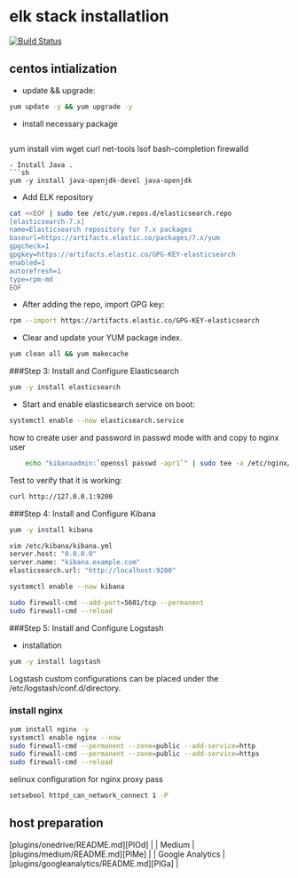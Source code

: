 # elk stack installatlion

[![Build Status](https://travis-ci.org/joemccann/dillinger.svg?branch=master)](https://travis-ci.org/joemccann/dillinger)



## centos intialization
 -  update &&  upgrade:
   ```sh
   yum update -y && yum upgrade -y
   ```
 - install necessary package 
   ```sh
  yum install vim wget curl net-tools lsof bash-completion firewalld
   ```
 - Install Java .
   ```sh
   yum -y install java-openjdk-devel java-openjdk
   ```
 - Add ELK repository
 ```sh
 cat <<EOF | sudo tee /etc/yum.repos.d/elasticsearch.repo
 [elasticsearch-7.x]
 name=Elasticsearch repository for 7.x packages
 baseurl=https://artifacts.elastic.co/packages/7.x/yum
 gpgcheck=1
 gpgkey=https://artifacts.elastic.co/GPG-KEY-elasticsearch
 enabled=1
 autorefresh=1
 type=rpm-md
 EOF
 ```
- After adding the repo, import GPG key:
```sh
rpm --import https://artifacts.elastic.co/GPG-KEY-elasticsearch
```
- Clear and update your YUM package index.
```sh
yum clean all && yum makecache
```
###Step 3: Install and Configure Elasticsearch
```sh
yum -y install elasticsearch
```
- Start and enable elasticsearch service on boot:
```sh
systemctl enable --now elasticsearch.service 
```


how to create user and password in passwd mode with and copy to nginx user
```sh
    echo "kibanaadmin:`openssl passwd -apr1`" | sudo tee -a /etc/nginx/htpasswd.users
```
Test to verify that it is working:
```sh
curl http://127.0.0.1:9200
```
###Step 4: Install and Configure Kibana
```sh
yum -y install kibana
```
```sh
vim /etc/kibana/kibana.yml
server.host: "0.0.0.0"
server.name: "kibana.example.com"
elasticsearch.url: "http://localhost:9200"
```

```sh
systemctl enable --now kibana
```
```sh
sudo firewall-cmd --add-port=5601/tcp --permanent
sudo firewall-cmd --reload
```

###Step 5: Install and Configure Logstash
- installation
```sh
yum -y install logstash
```
Logstash custom configurations can be placed under the /etc/logstash/conf.d/directory.
### install nginx
```sh
yum install nginx -y 
systemctl enable nginx --now
sudo firewall-cmd --permanent --zone=public --add-service=http 
sudo firewall-cmd --permanent --zone=public --add-service=https
sudo firewall-cmd --reload
```
selinux configuration for nginx proxy pass
```sh
setsebool httpd_can_network_connect 1 -P
```

## host preparation
[plugins/onedrive/README.md][PlOd] |
| Medium | [plugins/medium/README.md][PlMe] |
| Google Analytics | [plugins/googleanalytics/README.md][PlGa] |
